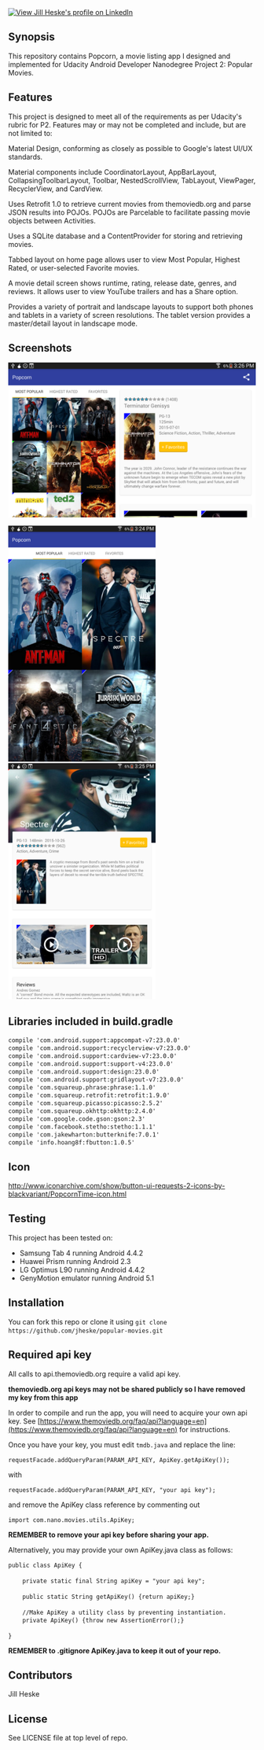 <a href="https://www.linkedin.com/pub/jill-heske/13/836/635">
                <img src="https://static.licdn.com/scds/common/u/img/webpromo/btn_viewmy_160x33.png" width="160" height="33" border="0" alt="View Jill Heske's profile on LinkedIn"></a>


## Synopsis

This repository contains Popcorn, a movie listing app I designed and implemented for Udacity Android Developer Nanodegree Project 2: Popular Movies.


## Features

This project is designed to meet all of the requirements as per Udacity's rubric for P2.  Features may or may not be completed and include, but are not limited to:

Material Design, conforming as closely as possible to Google's latest UI/UX standards. 

Material components include CoordinatorLayout, AppBarLayout, CollapsingToolbarLayout, Toolbar, NestedScrollView, TabLayout, ViewPager, RecyclerView, and CardView.

Uses Retrofit 1.0 to retrieve current movies from themoviedb.org and parse JSON results into POJOs.  POJOs are Parcelable to facilitate passing movie objects between Activities.

Uses a SQLite database and a ContentProvider for storing and retrieving movies.

Tabbed layout on home page allows user to view Most Popular, Highest Rated, or user-selected Favorite movies.

A movie detail screen shows runtime, rating, release date, genres, and reviews.  It allows user to view YouTube trailers and has a Share option.
 
Provides a variety of portrait and landscape layouts to support both phones and tablets in a variety of screen resolutions.  The tablet version provides a master/detail layout in landscape mode.

## Screenshots

<img src="landscape-master-detail.png" alt="Popcorn landscape master-detail" width="600">


<img src="portrait-most-popular.png" alt="Popcorn home screen portrait" width="300"> <img src="portrait-movie-details.png" alt="Popcorn movie details" width="300">



## Libraries included in build.gradle

    compile 'com.android.support:appcompat-v7:23.0.0'
    compile 'com.android.support:recyclerview-v7:23.0.0'
    compile 'com.android.support:cardview-v7:23.0.0'
    compile 'com.android.support:support-v4:23.0.0'
    compile 'com.android.support:design:23.0.0'
    compile 'com.android.support:gridlayout-v7:23.0.0'
    compile 'com.squareup.phrase:phrase:1.1.0'
    compile 'com.squareup.retrofit:retrofit:1.9.0'
    compile 'com.squareup.picasso:picasso:2.5.2'
    compile 'com.squareup.okhttp:okhttp:2.4.0'
    compile 'com.google.code.gson:gson:2.3'
    compile 'com.facebook.stetho:stetho:1.1.1'
    compile 'com.jakewharton:butterknife:7.0.1'
    compile 'info.hoang8f:fbutton:1.0.5'


## Icon 

http://www.iconarchive.com/show/button-ui-requests-2-icons-by-blackvariant/PopcornTime-icon.html


## Testing

This project has been tested on:

* Samsung Tab 4 running Android 4.4.2
* Huawei Prism running Android 2.3
* LG Optimus L90 running Android 4.4.2
* GenyMotion emulator running Android 5.1

			
## Installation

You can fork this repo or clone it using `git clone https://github.com/jheske/popular-movies.git`


## Required api key

All calls to api.themoviedb.org require a valid api key. 
 
**themoviedb.org api keys may not be shared publicly so I have removed my key from this app**

In order to compile and run the app, you will need to acquire your own api key.  See [https://www.themoviedb.org/faq/api?language=en](https://www.themoviedb.org/faq/api?language=en) for instructions.

    
Once you have your key, you must edit `tmdb.java` and replace the line:

    requestFacade.addQueryParam(PARAM_API_KEY, ApiKey.getApiKey());

with

    requestFacade.addQueryParam(PARAM_API_KEY, "your api key");

and remove the ApiKey class reference by commenting out

	import com.nano.movies.utils.ApiKey;
    
**REMEMBER to remove your api key before sharing your app.**

Alternatively, you may provide your own ApiKey.java class as follows:
    
    public class ApiKey {

    	private static final String apiKey = "your api key";

    	public static String getApiKey() {return apiKey;}

    	//Make ApiKey a utility class by preventing instantiation.
    	private ApiKey() {throw new AssertionError();}

    }

**REMEMBER to .gitignore ApiKey.java to keep it out of your repo.**


## Contributors

Jill Heske

## License

See LICENSE file at top level of repo.